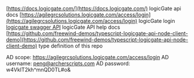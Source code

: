 [https://docs.logicgate.com/](https://docs.logicgate.com/) logicGate api docs
[https://agilegrcsolutions.logicgate.com/access/login](https://agilegrcsolutions.logicgate.com/access/login) logicGate login
[logicgate swagger API](https://help.logicgate.com/en/collections/190052-api-sso-resources-integrating-logicgate-with-other-systems) logicGate API help docs
[https://github.com/freewind-demos/typescript-logicgate-api-node-client-demo](https://github.com/freewind-demos/typescript-logicgate-api-node-client-demo) type definition of this repo



AD scope: https://agilegrcsolutions.logicgate.com/access/login
AD username: peng@archerscripts.com
AD password:  w4VkIT2kh^mnQD0TL#o&